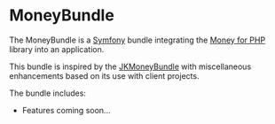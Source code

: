 # MoneyBundle

The MoneyBundle is a [Symfony](https://symfony.com/) bundle integrating the [Money for PHP](https://github.com/moneyphp/money) library into an application.

This bundle is inspired by the [JKMoneyBundle](https://github.com/kucharovic/money-bundle) with miscellaneous enhancements based on its use with client projects.

The bundle includes:

- Features coming soon...
